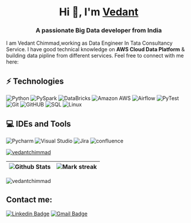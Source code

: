 <h1 align="center">Hi 👋, I'm <a href="https://100rabhcsmc.github.io/Me.io/" target="blank">
Vedant</a></h1>
<h3 align="center">A passionate Big Data developer from India </h3>


I am Vedant Chimmad,working as Data Engineer In Tata Consultancy Service. I have good technical knowledge on **AWS Cloud Data Platform** & building data pipline from different services. Feel free to connect with me here:
## ⚡ Technologies

![Python](https://img.shields.io/badge/-Python-black?style=flat-square&logo=Python)
![PySpark](https://img.shields.io/badge/-PySpark-336791?style=flat-square&logo=Apache%20Spark)
![DataBricks](https://img.shields.io/badge/-databricks-lightpink?style=flat-square&logo=databricks)
![Amazon AWS](https://img.shields.io/badge/Amazon%20AWS-232F3E?style=flat-square&logo=amazon-aws)
![Airflow](https://img.shields.io/badge/-Apache%20Airflow-darkblue?style=flat-square&logo=Apache%20Airflow&logoColor=white)
![PyTest](https://img.shields.io/badge/-Pytest-black?style=flat-square&logo=Pytest&logoColor=white)
![Git](https://img.shields.io/badge/-Git-1572B6?style=flat-square&logo=Git)
![GitHUB](https://img.shields.io/badge/-GitHub-563D7C?style=flat-square&logo=Github)
![SQL](https://img.shields.io/badge/-SQL-pink?style=flat-square&logo=MySQL)
![Linux](https://img.shields.io/badge/-Linux-blue?style=flat-square&logo=Linux&logoColor=red)

## 💻 IDEs and Tools
![Pycharm](https://img.shields.io/badge/-Pycharm-black?style=flat-circle&logo=Pycharm)
![Visual Studio](https://img.shields.io/badge/-visual%20studio-blue?style=flat-circle&logo=visual%20studio)
![Jira](https://img.shields.io/badge/-Jira-red?style=flat-circle&logo=Jira)
![confluence](https://img.shields.io/badge/-Confluence-darkblue?style=flat-circle&logo=confluence)


<p align="left"> <a href="https://github.com/ryo-ma/github-profile-trophy"><img src="https://github-profile-trophy.vercel.app/?username=vedantchimmad" alt="vedantchimmad" /></a> </p>

| ![Github Stats](https://github-readme-stats.vercel.app/api?username=vedantchimmad&count_private=true&show_icons=true&include_all_commits=true&theme=tokyonight&rank_icon=github) | <img  title="🔥 Get streak stats for your profile at git.io/streak-stats" alt="Mark streak" src="https://github-readme-streak-stats.herokuapp.com/?user=vedantchimmad&theme=tokyonight&hide_border=false" /> |
|-----------------------------------------------------------------------------------------------------------------------------------------------------------------|--------------------------------------------------------------------------------------------------------------------------------------------------------------------------------------------------------------|
<p align="left"> <img src="https://komarev.com/ghpvc/?username=vedantchimmad&label=Profile%20views&color=0e75b6&style=flat" alt="vedantchimmad" /> </p>

## Contact me:
<div>

[![Linkedin Badge](https://img.shields.io/badge/-vedantchimmad-blue?style=flat-square&logo=Linkedin&logoColor=white&link=https://www.linkedin.com/in/vedantchimmad/)](https://www.linkedin.com/in/vedantchimmad/)
[![Gmail Badge](https://img.shields.io/badge/-vedantchimmad@gmail.com-c14438?style=flat-square&logo=Gmail&logoColor=white&link=mailto:vedantchimmad@gmail.com)](mailto:vedantchimmad@gmail.com)
</div>